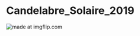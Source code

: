 # Candelabre_Solaire_2019

<img src="https://i.imgflip.com/3eoqrv.jpg" title="made at imgflip.com"/>

